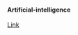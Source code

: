 #### Artificial-intelligence
[Link](https://chatgpt.com/share/680e7981-e910-8011-ba09-395967dbdd1c)
